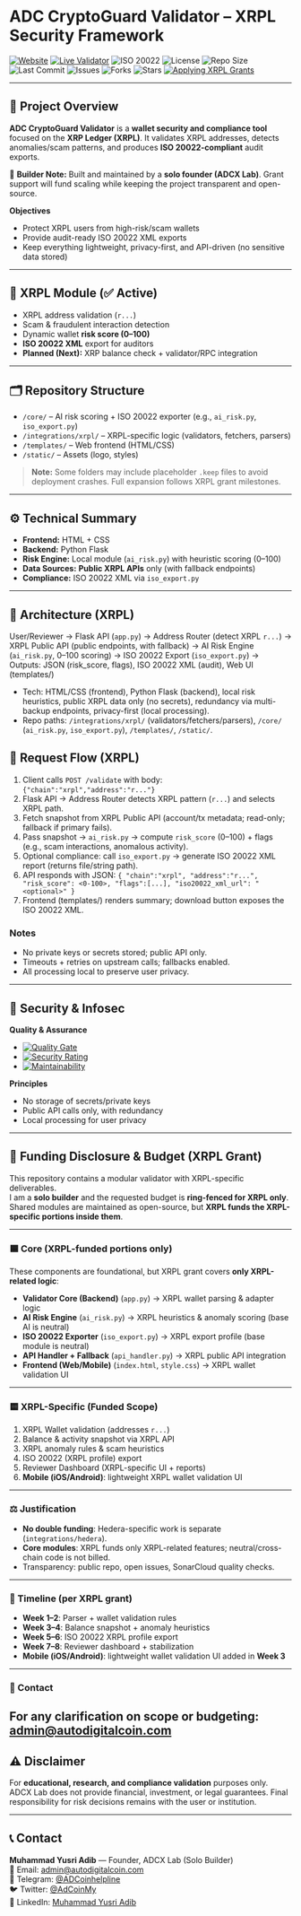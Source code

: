# ADC CryptoGuard Validator – XRPL Security Framework

[![Website](https://img.shields.io/badge/Website-AutoDigitalCoin.com-blue?logo=google-chrome)](https://autodigitalcoin.com)
[![Live Validator](https://img.shields.io/badge/Validator-LIVE-green?logo=vercel)](https://adcoin-validator-ai.onrender.com)
![ISO 20022](https://img.shields.io/badge/ISO%2020022-Compliant-blueviolet)
![License](https://img.shields.io/badge/License-BY--NC--ND%204.0-lightgrey)
![Repo Size](https://img.shields.io/github/repo-size/ADCoinX/adcoin-validator-ai)
![Last Commit](https://img.shields.io/github/last-commit/ADCoinX/adcoin-validator-ai)
![Issues](https://img.shields.io/github/issues/ADCoinX/adcoin-validator-ai)
![Forks](https://img.shields.io/github/forks/ADCoinX/adcoin-validator-ai?style=social)
![Stars](https://img.shields.io/github/stars/ADCoinX/adcoin-validator-ai?style=social)
[![Applying XRPL Grants](https://img.shields.io/badge/Applying-XRPL%20Grants-blue)](https://xrpl.org/grants)

---

## 📌 Project Overview
**ADC CryptoGuard Validator** is a **wallet security and compliance tool** focused on the **XRP Ledger (XRPL)**. It validates XRPL addresses, detects anomalies/scam patterns, and produces **ISO 20022-compliant** audit exports.

👤 **Builder Note:** Built and maintained by a **solo founder (ADCX Lab)**. Grant support will fund scaling while keeping the project transparent and open-source.

**Objectives**
- Protect XRPL users from high-risk/scam wallets
- Provide audit-ready ISO 20022 XML exports
- Keep everything lightweight, privacy-first, and API-driven (no sensitive data stored)

---

## 🔎 XRPL Module (✅ Active)
- XRPL address validation (`r...`)
- Scam & fraudulent interaction detection
- Dynamic wallet **risk score (0–100)**
- **ISO 20022 XML** export for auditors
- **Planned (Next):** XRP balance check + validator/RPC integration

---

## 🗂️ Repository Structure
- `/core/` – AI risk scoring + ISO 20022 exporter (e.g., `ai_risk.py`, `iso_export.py`)
- `/integrations/xrpl/` – XRPL-specific logic (validators, fetchers, parsers)
- `/templates/` – Web frontend (HTML/CSS)
- `/static/` – Assets (logo, styles)

> **Note:** Some folders may include placeholder `.keep` files to avoid deployment crashes. Full expansion follows XRPL grant milestones.

---

## ⚙️ Technical Summary
- **Frontend:** HTML + CSS
- **Backend:** Python Flask
- **Risk Engine:** Local module (`ai_risk.py`) with heuristic scoring (0–100)
- **Data Sources:** **Public XRPL APIs** only (with fallback endpoints)
- **Compliance:** ISO 20022 XML via `iso_export.py`

---
## 🧩 Architecture (XRPL)

User/Reviewer → Flask API (`app.py`) → Address Router (detect XRPL `r...`) → XRPL Public API (public endpoints, with fallback) → AI Risk Engine (`ai_risk.py`, 0–100 scoring) → ISO 20022 Export (`iso_export.py`) → Outputs: JSON (risk_score, flags), ISO 20022 XML (audit), Web UI (templates/)

- Tech: HTML/CSS (frontend), Python Flask (backend), local risk heuristics, public XRPL data only (no secrets), redundancy via multi-backup endpoints, privacy-first (local processing).
- Repo paths: `/integrations/xrpl/` (validators/fetchers/parsers), `/core/` (`ai_risk.py`, `iso_export.py`), `/templates/`, `/static/`.

## 🔁 Request Flow (XRPL)

1) Client calls `POST /validate` with body: `{"chain":"xrpl","address":"r..."}`
2) Flask API → Address Router detects XRPL pattern (`r...`) and selects XRPL path.
3) Fetch snapshot from XRPL Public API (account/tx metadata; read-only; fallback if primary fails).
4) Pass snapshot → `ai_risk.py` → compute `risk_score` (0–100) + flags (e.g., scam interactions, anomalous activity).
5) Optional compliance: call `iso_export.py` → generate ISO 20022 XML report (returns file/string path).
6) API responds with JSON: `{ "chain":"xrpl", "address":"r...", "risk_score": <0-100>, "flags":[...], "iso20022_xml_url": "<optional>" }`
7) Frontend (templates/) renders summary; download button exposes the ISO 20022 XML.

### Notes
- No private keys or secrets stored; public API only.
- Timeouts + retries on upstream calls; fallbacks enabled.
- All processing local to preserve user privacy.

---

## 🔐 Security & Infosec
**Quality & Assurance**
- [![Quality Gate](https://sonarcloud.io/api/project_badges/measure?project=ADCoinX_adcoin-validator-ai&metric=alert_status)](https://sonarcloud.io/summary/new_code?id=ADCoinX_adcoin-validator-ai)
- [![Security Rating](https://sonarcloud.io/api/project_badges/measure?project=ADCoinX_adcoin-validator-ai&metric=security_rating)](https://sonarcloud.io/summary/new_code?id=ADCoinX_adcoin-validator-ai)
- [![Maintainability](https://sonarcloud.io/api/project_badges/measure?project=ADCoinX_adcoin-validator-ai&metric=sqale_rating)](https://sonarcloud.io/summary/new_code?id=ADCoinX_adcoin-validator-ai)

**Principles**
- No storage of secrets/private keys
- Public API calls only, with redundancy
- Local processing for user privacy

---
## 🔐 Funding Disclosure & Budget (XRPL Grant)

This repository contains a modular validator with XRPL-specific deliverables.  
I am a **solo builder** and the requested budget is **ring-fenced for XRPL only**.  
Shared modules are maintained as open-source, but **XRPL funds the XRPL-specific portions inside them**.

---

### 🟦 Core (XRPL-funded portions only)
These components are foundational, but XRPL grant covers **only XRPL-related logic**:
- **Validator Core (Backend)** (`app.py`) → XRPL wallet parsing & adapter logic  
- **AI Risk Engine** (`ai_risk.py`) → XRPL heuristics & anomaly scoring (base AI is neutral)  
- **ISO 20022 Exporter** (`iso_export.py`) → XRPL export profile (base module is neutral)  
- **API Handler + Fallback** (`api_handler.py`) → XRPL public API integration  
- **Frontend (Web/Mobile)** (`index.html`, `style.css`) → XRPL wallet validation UI  

---

### 🟨 XRPL-Specific (Funded Scope)
1. XRPL Wallet validation (addresses `r...`)  
2. Balance & activity snapshot via XRPL API  
3. XRPL anomaly rules & scam heuristics  
4. ISO 20022 (XRPL profile) export  
5. Reviewer Dashboard (XRPL-specific UI + reports)  
6. **Mobile (iOS/Android)**: lightweight XRPL wallet validation UI  

---

### ⚖️ Justification
- **No double funding**: Hedera-specific work is separate (`integrations/hedera`).  
- **Core modules**: XRPL funds only XRPL-related features; neutral/cross-chain code is not billed.  
- Transparency: public repo, open issues, SonarCloud quality checks.  

---

### 📅 Timeline (per XRPL grant)
- **Week 1–2**: Parser + wallet validation rules  
- **Week 3–4**: Balance snapshot + anomaly heuristics  
- **Week 5–6**: ISO 20022 XRPL profile export  
- **Week 7–8**: Reviewer dashboard + stabilization  
- **Mobile (iOS/Android)**: lightweight wallet validation UI added in **Week 3**  

---

### 📧 Contact
For any clarification on scope or budgeting: **admin@autodigitalcoin.com**
---

## ⚠️ Disclaimer
For **educational, research, and compliance validation** purposes only. ADCX Lab does not provide financial, investment, or legal guarantees. Final responsibility for risk decisions remains with the user or institution.

---

## 📞 Contact
**Muhammad Yusri Adib** — Founder, ADCX Lab (Solo Builder)  
📩 Email: admin@autodigitalcoin.com  
💬 Telegram: [@ADCoinhelpline](https://t.me/ADCoinhelpline)  
🐦 Twitter: [@AdCoinMy](https://twitter.com/AdCoinMy)  
🔗 LinkedIn: [Muhammad Yusri Adib](https://www.linkedin.com/in/muhammad-yusri-adib)
